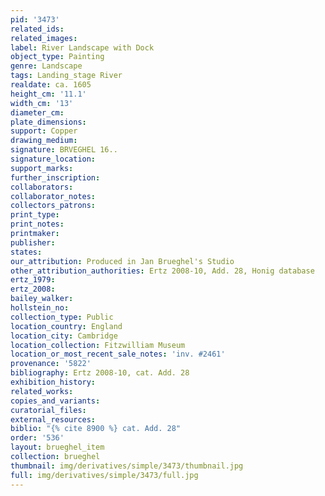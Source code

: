 ```yaml
---
pid: '3473'
related_ids: 
related_images: 
label: River Landscape with Dock
object_type: Painting
genre: Landscape
tags: Landing_stage River
realdate: ca. 1605
height_cm: '11.1'
width_cm: '13'
diameter_cm: 
plate_dimensions: 
support: Copper
drawing_medium: 
signature: BRVEGHEL 16..
signature_location: 
support_marks: 
further_inscription: 
collaborators: 
collaborator_notes: 
collectors_patrons: 
print_type: 
print_notes: 
printmaker: 
publisher: 
states: 
our_attribution: Produced in Jan Brueghel's Studio
other_attribution_authorities: Ertz 2008-10, Add. 28, Honig database
ertz_1979: 
ertz_2008: 
bailey_walker: 
hollstein_no: 
collection_type: Public
location_country: England
location_city: Cambridge
location_collection: Fitzwilliam Museum
location_or_most_recent_sale_notes: 'inv. #2461'
provenance: '5822'
bibliography: Ertz 2008-10, cat. Add. 28
exhibition_history: 
related_works: 
copies_and_variants: 
curatorial_files: 
external_resources: 
biblio: "{% cite 8900 %} cat. Add. 28"
order: '536'
layout: brueghel_item
collection: brueghel
thumbnail: img/derivatives/simple/3473/thumbnail.jpg
full: img/derivatives/simple/3473/full.jpg
---
```

